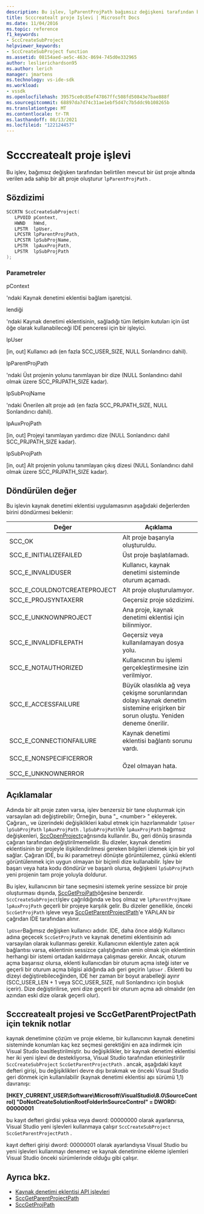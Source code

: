 ```yaml
---
description: Bu işlev, lpParentProjPath bağımsız değişkeni tarafından belirtilen var olan bir üst proje altında verilen ada sahip bir alt proje oluşturur.
title: Scccreatealt proje Işlevi | Microsoft Docs
ms.date: 11/04/2016
ms.topic: reference
f1_keywords:
- SccCreateSubProject
helpviewer_keywords:
- SccCreateSubProject function
ms.assetid: 08154aed-ae5c-463c-8694-745d0e332965
author: leslierichardson95
ms.author: lerich
manager: jmartens
ms.technology: vs-ide-sdk
ms.workload:
- vssdk
ms.openlocfilehash: 39575ce0c85ef47867ffc508fd50843e7bae888f
ms.sourcegitcommit: 68897da7d74c31ae1ebf5d47c7b5ddc9b108265b
ms.translationtype: MT
ms.contentlocale: tr-TR
ms.lasthandoff: 08/13/2021
ms.locfileid: "122124457"
---
```

# <a name="scccreatesubproject-function"></a>Scccreatealt proje işlevi
Bu işlev, bağımsız değişken tarafından belirtilen mevcut bir üst proje altında verilen ada sahip bir alt proje oluşturur `lpParentProjPath` .

## <a name="syntax"></a>Sözdizimi

```cpp
SCCRTN SccCreateSubProject(
   LPVOID pContext,
   HWND   hWnd,
   LPSTR  lpUser,
   LPCSTR lpParentProjPath,
   LPCSTR lpSubProjName,
   LPSTR  lpAuxProjPath,
   LPSTR  lpSubProjPath
);
```

### <a name="parameters"></a>Parametreler
 pContext

'ndaki Kaynak denetimi eklentisi bağlam işaretçisi.

 lendiği

'ndaki Kaynak denetimi eklentisinin, sağladığı tüm iletişim kutuları için üst öğe olarak kullanabileceği IDE penceresi için bir işleyici.

 lpUser

[in, out] Kullanıcı adı (en fazla SCC_USER_SIZE, NULL Sonlandırıcı dahil).

 lpParentProjPath

'ndaki Üst projenin yolunu tanımlayan bir dize (NULL Sonlandırıcı dahil olmak üzere SCC_PRJPATH_SIZE kadar).

 lpSubProjName

'ndaki Önerilen alt proje adı (en fazla SCC_PRJPATH_SIZE, NULL Sonlandırıcı dahil).

 lpAuxProjPath

[in, out] Projeyi tanımlayan yardımcı dize (NULL Sonlandırıcı dahil SCC_PRJPATH_SIZE kadar).

 lpSubProjPath

[in, out] Alt projenin yolunu tanımlayan çıkış dizesi (NULL Sonlandırıcı dahil olmak üzere SCC_PRJPATH_SIZE kadar).

## <a name="return-value"></a>Döndürülen değer
 Bu işlevin kaynak denetimi eklentisi uygulamasının aşağıdaki değerlerden birini döndürmesi beklenir:

|Değer|Açıklama|
|-----------|-----------------|
|SCC_OK|Alt proje başarıyla oluşturuldu.|
|SCC_E_INITIALIZEFAILED|Üst proje başlatılamadı.|
|SCC_E_INVALIDUSER|Kullanıcı, kaynak denetimi sisteminde oturum açamadı.|
|SCC_E_COULDNOTCREATEPROJECT|Alt proje oluşturulamıyor.|
|SCC_E_PROJSYNTAXERR|Geçersiz proje sözdizimi.|
|SCC_E_UNKNOWNPROJECT|Ana proje, kaynak denetimi eklentisi için bilinmiyor.|
|SCC_E_INVALIDFILEPATH|Geçersiz veya kullanılamayan dosya yolu.|
|SCC_E_NOTAUTHORIZED|Kullanıcının bu işlemi gerçekleştirmesine izin verilmiyor.|
|SCC_E_ACCESSFAILURE|Büyük olasılıkla ağ veya çekişme sorunlarından dolayı kaynak denetim sistemine erişirken bir sorun oluştu. Yeniden deneme önerilir.|
|SCC_E_CONNECTIONFAILURE|Kaynak denetimi eklentisi bağlantı sorunu vardı.|
|SCC_E_NONSPECIFICERROR<br /><br /> SCC_E_UNKNOWNERROR|Özel olmayan hata.|

## <a name="remarks"></a>Açıklamalar
 Adında bir alt proje zaten varsa, işlev benzersiz bir tane oluşturmak için varsayılan adı değiştirebilir; Örneğin, buna "_ \<number> " ekleyerek. Çağıran,, ve üzerindeki değişiklikleri kabul etmek için hazırlanmalıdır `lpUser` `lpSubProjPath` `lpAuxProjPath` . `lpSubProjPath`Ve `lpAuxProjPath` bağımsız değişkenleri, [SccOpenProject](../extensibility/sccopenproject-function.md)çağrısında kullanılır. Bu, geri dönüş sırasında çağıran tarafından değiştirilmemelidir. Bu dizeler, kaynak denetimi eklentisinin bir projeyle ilişkilendirilmesi gereken bilgileri izlemek için bir yol sağlar. Çağıran IDE, bu iki parametreyi dönüşte görüntülemez, çünkü eklenti görüntülenmek için uygun olmayan bir biçimli dize kullanabilir. İşlev bir başarı veya hata kodu döndürür ve başarılı olursa, değişkeni `lpSubProjPath` yeni projenin tam proje yoluyla doldurur.

 Bu işlev, kullanıcının bir tane seçmesini istemek yerine sessizce bir proje oluşturması dışında, [SccGetProjPath](../extensibility/sccgetprojpath-function.md)öğesine benzerdir. `SccCreateSubProject`İşlev çağrıldığında ve boş olmaz ve `lpParentProjName` `lpAuxProjPath` geçerli bir projeye karşılık gelir. Bu dizeler genellikle, önceki `SccGetProjPath` işleve veya [SccGetParentProjectPath](../extensibility/sccgetparentprojectpath-function.md)'e YAPıLAN bir çağrıdan IDE tarafından alınır.

 `lpUser`Bağımsız değişken kullanıcı adıdır. IDE, daha önce aldığı Kullanıcı adına geçecek `SccGetProjPath` ve kaynak denetimi eklentisinin adı varsayılan olarak kullanması gerekir. Kullanıcının eklentiyle zaten açık bağlantısı varsa, eklentinin sessizce çalıştığından emin olmak için eklentinin herhangi bir istemi ortadan kaldırmaya çalışması gerekir. Ancak, oturum açma başarısız olursa, eklenti kullanıcıdan bir oturum açma isteği ister ve geçerli bir oturum açma bilgisi aldığında adı geri geçirin `lpUser` . Eklenti bu dizeyi değiştirebileceğinden, IDE her zaman bir boyut arabelleği ayırır (SCC_USER_LEN + 1 veya SCC_USER_SIZE, null Sonlandırıcı için boşluk içerir). Dize değiştirilirse, yeni dize geçerli bir oturum açma adı olmalıdır (en azından eski dize olarak geçerli olur).

## <a name="technical-notes-for-scccreatesubproject-and-sccgetparentprojectpath"></a>Scccreatealt projesi ve SccGetParentProjectPath için teknik notlar
 kaynak denetimine çözüm ve proje ekleme, bir kullanıcının kaynak denetimi sisteminde konumları kaç kez seçmesi gerektiğini en aza indirmek için Visual Studio basitleştirilmiştir. bu değişiklikler, bir kaynak denetimi eklentisi her iki yeni işlevi de destekliyorsa, Visual Studio tarafından etkinleştirilir `SccCreateSubProject` `SccGetParentProjectPath` . ancak, aşağıdaki kayıt defteri girişi, bu değişiklikleri devre dışı bırakmak ve önceki Visual Studio geri dönmek için kullanılabilir (kaynak denetimi eklentisi apı sürümü 1,1) davranışı:

 **[HKEY_CURRENT_USER\Software\Microsoft\VisualStudio\8.0\SourceControl] "DoNotCreateSolutionRootFolderInSourceControl" = DWORD: 00000001**

 bu kayıt defteri girdisi yoksa veya dword: 00000000 olarak ayarlanırsa, Visual Studio yeni işlevleri kullanmaya çalışır `SccCreateSubProject` `SccGetParentProjectPath` .

 kayıt defteri girişi dword: 00000001 olarak ayarlandıysa Visual Studio bu yeni işlevleri kullanmayı denemez ve kaynak denetimine ekleme işlemleri Visual Studio önceki sürümlerinde olduğu gibi çalışır.

## <a name="see-also"></a>Ayrıca bkz.
- [Kaynak denetimi eklentisi API işlevleri](../extensibility/source-control-plug-in-api-functions.md)
- [SccGetParentProjectPath](../extensibility/sccgetparentprojectpath-function.md)
- [SccGetProjPath](../extensibility/sccgetprojpath-function.md)
